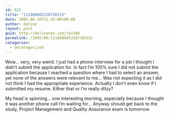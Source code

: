 ```yaml
---
id: 622
title: "111888665228736515"
date: 2005-06-16T11:43:00+00:00
author: deline
layout: post
guid: http://delineneo.com/?p=508
permalink: /2005/06/111888665228736515/
categories:
  - Uncategorized
---
```

Wow&#8230; very, very weird. I just had a phone interview for a job I thought I didn&#8217;t submit the application for. In fact I&#8217;m 100% sure I did not submit the application because I reached a question where I had to select an answer, yet none of the answers were relevant to me&#8230; Was not expecting it as I did not think I had the appropriate experience. Actually I don&#8217;t even know if I submitted my resume. Either that or I&#8217;m really ditzy?

My head is spinning&#8230; one interesting morning, especially because I thought it was another phone call I&#8217;m waiting for&#8230; Anyway should get back to the study, Project Management and Quality Assurance exam is tomorrow.
